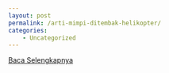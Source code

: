 ```yaml
---
layout: post
permalink: /arti-mimpi-ditembak-helikopter/
categories:
    - Uncategorized
---
```


[Baca Selengkapnya](/10)
